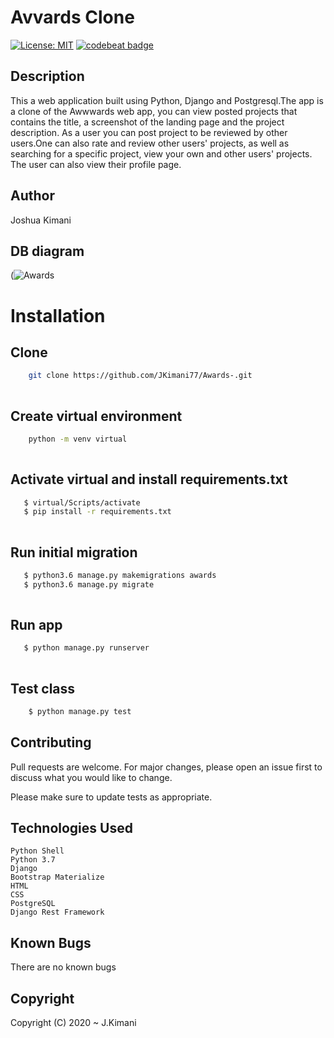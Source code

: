 # Avvards Clone
[![License: MIT]()](LICENSE)
[![codebeat badge]()]()

## Description
This a web application built using Python, Django and Postgresql.The app is a clone  of the Awwwards web app, you can view posted projects that contains the title, a screenshot of the landing page and the project description. As a user you can post project to be reviewed by other users.One can also rate and review other users' projects, as well as searching for a specific project, view your own and other users' projects. The user can also view their profile page.


## Author

Joshua Kimani


## DB diagram
(![Awards](https://user-images.githubusercontent.com/38456207/76689597-8ac3fd00-6648-11ea-84e4-c11540ab0da9.png)





# Installation

## Clone
    
```bash
    git clone https://github.com/JKimani77/Awards-.git
    
```
##  Create virtual environment
```bash
    python -m venv virtual
    
```
## Activate virtual and install requirements.txt
```bash
   $ virtual/Scripts/activate
   $ pip install -r requirements.txt
    
```
## Run initial migration
```bash
   $ python3.6 manage.py makemigrations awards
   $ python3.6 manage.py migrate
    
```


## Run app
```bash
   $ python manage.py runserver
    
```

## Test class

```bash
    $ python manage.py test
```


## Contributing

Pull requests are welcome. For major changes, please open an issue first to discuss what you would like to change.

Please make sure to update tests as appropriate.

## Technologies Used
    Python Shell
    Python 3.7
    Django
    Bootstrap Materialize
    HTML
    CSS
    PostgreSQL
    Django Rest Framework


## Known Bugs

There are no known bugs

## Copyright
Copyright (C) 2020 ~ J.Kimani

